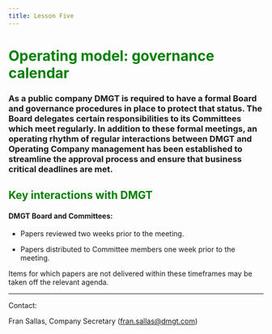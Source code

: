 ```yaml
---
title: Lesson Five
---
```

<font color="green"><H1>Operating model: governance calendar</h1></font>

### As a public company DMGT is required to have a formal Board and governance procedures in place to protect that status. The Board delegates certain responsibilities to its Committees which meet regularly. In addition to these formal meetings, an operating rhythm of regular interactions between DMGT and Operating Company management has been established to streamline the approval process and ensure that business critical deadlines are met.

<font color="green"><H2>Key interactions with DMGT</h2></font>
#### DMGT Board and Committees:

* Papers reviewed two weeks prior to the meeting.

* Papers distributed to Committee members one week prior to the meeting.

Items for which papers are not delivered within these timeframes may be taken off the relevant agenda.







*** 

Contact: 

Fran Sallas, Company Secretary (fran.sallas@dmgt.com)



